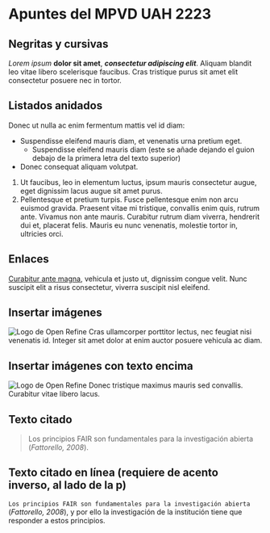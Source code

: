 # Apuntes del MPVD UAH 2223

## Negritas y cursivas

*Lorem ipsum* **dolor sit amet**, ***consectetur adipiscing elit***. Aliquam blandit leo vitae libero scelerisque faucibus. Cras tristique purus sit amet elit consectetur posuere nec in tortor.

## Listados anidados

 Donec ut nulla ac enim fermentum mattis vel id diam:
 
- Suspendisse eleifend mauris diam, et venenatis urna pretium eget.
  - Suspendisse eleifend mauris diam (este se añade dejando el guion debajo de la primera letra del texto superior)
- Donec consequat aliquam volutpat. 
1. Ut faucibus, leo in elementum luctus, ipsum mauris consectetur augue, eget dignissim lacus augue sit amet purus.
2. Pellentesque et pretium turpis. Fusce pellentesque enim non arcu euismod gravida. Praesent vitae mi tristique, convallis enim quis, rutrum ante. Vivamus non ante mauris. Curabitur rutrum diam viverra, hendrerit dui et, placerat felis. Mauris eu nunc venenatis, molestie tortor in, ultricies orci.

## Enlaces

[Curabitur ante magna](https://openrefine.org/), vehicula et justo ut, dignissim congue velit. Nunc suscipit elit a risus consectetur, viverra suscipit nisl eleifend.

## Insertar imágenes

![Logo de Open Refine](https://d33wubrfki0l68.cloudfront.net/3c988a78f4ddfdf4302932d866feda499368476d/d1ae7/img/openrefine_logo.svg) Cras ullamcorper porttitor lectus, nec feugiat nisi venenatis id. Integer sit amet dolor at enim auctor posuere vehicula ac diam.

## Insertar imágenes con texto encima

![Logo de Open Refine](https://d33wubrfki0l68.cloudfront.net/3c988a78f4ddfdf4302932d866feda499368476d/d1ae7/img/openrefine_logo.svg "Aquí va el logo de Open Refine") Donec tristique maximus mauris sed convallis. Curabitur vitae libero lacus.

## Texto citado

> Los principios FAIR son fundamentales para la investigación abierta (*Fattorello, 2008*).


## Texto citado en línea (requiere de acento inverso, al lado de la p)

`Los principios FAIR son fundamentales para la investigación abierta` (*Fattorello, 2008*), y por ello la investigación de la institución tiene que responder a estos principios.
